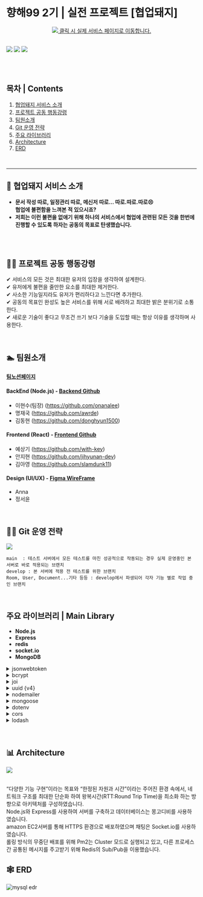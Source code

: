 <br>

# **향해99 2기 | 실전 프로젝트 [협업돼지]**

<div align="center">
  <a href="https://teampig.co.kr"><img src="https://i.ibb.co/gSrjxmS/image.jpg"/> 클릭 시 실제 서비스 페이지로 이동합니다.</a>
</div>
<br>

![](https://i.ibb.co/SK9nnG1/image.png)
![](https://i.ibb.co/GWd3sRD/image.png)
![](https://i.ibb.co/SNTMstV/Frame-741.png)

<br>
<br>

## **목차 | Contents**

1. [협업돼지 서비스 소개](#협업돼지-서비스-소개)
2. [프로젝트 공동 행동강령](#프로젝트-공동-행동강령)
3. [팀원소개](#팀원소개)
4. [Git 운영 전략](#Git-운영-전략)
5. [주요 라이브러리](#주요-라이브러리)
6. [Architecture](#Architecture)
7. [ERD](#ERD)

<br>

<hr>

## **🐷 협업돼지 서비스 소개**

- **문서 작성 따로, 일정관리 따로, 메신저 따로... 따로.따로.따로😣<br>협업에 불편함을 느껴본 적 있으시죠?<br>**
- **저희는 이런 불편을 없애기 위해 하나의 서비스에서 협업에 관련된 모든 것을 한번에 진행할 수 있도록 하자는 공동의 목표로 탄생했습니다.**

<br>
<br>

## **🐱‍🏍 프로젝트 공동 행동강령**

✔ 서비스의 모든 것은 최대한 유저의 입장을 생각하여 설계한다.<br>
✔ 유저에게 불편을 줄만한 요소를 최대한 제거한다.<br>
✔ 사소한 기능일지라도 유저가 편리하다고 느낀다면 추가한다.<br>
✔ 공동의 목표인 완성도 높은 서비스를 위해 서로 배려하고 최대한 밝은 분위기로 소통한다.<br>
✔ 새로운 기술이 좋다고 무조건 쓰기 보다 기술을 도입할 때는 항상 이유를 생각하며 사용한다.<br>

<br>

## **🏊 팀원소개**

#### [팀노션페이지](https://www.notion.so/b0bdcefd9ab440afa5bc8565e45a71d8)

#### BackEnd (Node.js) - [Backend Github](https://github.com/team-pig/pig-backend)

- 이현수(팀장) (https://github.com/onanalee)
- 명재국 (https://github.com/awrde)
- 김동현 (https://github.com/donghyun1500)

#### Frontend (React) - [Frontend Github](https://github.com/team-pig/pig-frontend)

- 예상기 (https://github.com/with-key)
- 안지현 (https://github.com/jihyunan-dev)
- 김아영 (https://github.com/slamdunk11)

#### Design (UI/UX) - [Figma WireFrame](https://www.figma.com/file/0C63JnrDTaEF2GHQEF2qKx/TeamPig?node-id=0%3A1)

- Anna
- 정서윤

<br>

<!-- <!--  -->

## **🏄‍♀️ Git 운영 전략**

![](https://i.ibb.co/QnpSrt4/git.png)

```
main  : 테스트 서버에서 모든 테스트를 마친 성공적으로 작동되는 경우 실제 운영중인 본 서버로 바로 적용되는 브랜치
develop : 본 서버에 적용 전 테스트를 위한 브랜치
Room, User, Document...기타 등등 : develop에서 파생되어 각자 기능 별로 작업 중인 브랜치
```

<!-- <!-- <br> -->
<br>

## **주요 라이브러리 | Main Library**

- **Node.js**
- **Express**
- **redis**
- **socket.io**
- **MongoDB**

<details>
<summary> jsonwebtoken </summary>
유저 회원가입 이후 로그인시 사용되는 토큰
<br>
</details>

<details>
<summary> bcrypt </summary>
회원가입시 패스워드를 암호화하는 모듈
<br>
</details>

<details>
<summary> joi </summary>
회원가입시 User schema의 유효성을 검사하는 모듈 
<br>
</details>

<details>
<summary> uuid {v4} </summary>
방 초대코드 생성 및 비밀번호 재설정 이메일 인증을 위한 인스턴스 토큰 
<br>
</details>

<details>
<summary> nodemailer </summary>
비밀번호 재설정 시 유저 이메일 인증용
<br>
</details>

<details>
<summary> mongoose </summary>
프로젝션을 통해 클라이언트가 원하는 값만 전달, 
임베디드 형태와 수동 참조 방식을 주로 사용
<br>
</details>

<details>
<summary> dotenv </summary>
MongoDB Id, Password 정보, gmail 계정 정보, access token 및 refresh token 시크릿 키 정보 관리
<br>
</details>

<details>
<summary> cors </summary>
특정 도메인 요청 활성화
<br>
</details>

<details>
<summary> lodash </summary>
쉬운 deep copy를 위한 사용
<br>
</details>

<br>
<br>

## **📊 Architecture**

![](https://i.ibb.co/M6xmm2L/image.png)

<br>
“다양한 기능 구현”이라는 목표와  “한정된 자원과 시간”이라는 주어진 환경 속에서, 네트워크 구조를 최대한 단순화 하여 왕복시간(RTT:Round Trip Time)을 최소화 하는 방향으로 아키텍처를 구성하였습니다.<br>
Node.js와 Express를 사용하여 서버를 구축하고 데이터베이스는 몽고디비를 사용하였습니다.<br> 
amazon EC2서버를 통해 HTTPS 환경으로 배포하였으며 채팅은 Socket.io를 사용하였습니다.<br> 
롤링 방식의 무중단 배포를 위해 Pm2는 Cluster 모드로 실행되고 있고, 다른 프로세스 간 공통된 메시지를 주고받기 위해 Redis의 Sub/Pub을 이용했습니다.
<br>

## **🕸 ERD**

![mysql edr](https://i.ibb.co/LgFxJx7/my-new-app-Dra-1.png)
